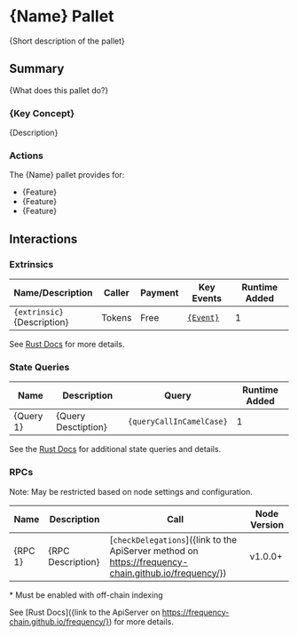 # {Name} Pallet

{Short description of the pallet}

## Summary

{What does this pallet do?}

### {Key Concept}

{Description}

### Actions

The {Name} pallet provides for:

- {Feature}
- {Feature}
- {Feature}

## Interactions

### Extrinsics

| Name/Description                 | Caller | Payment | Key Events                                                                                                    | Runtime Added |
| -------------------------------- | ------ | ------- | ------------------------------------------------------------------------------------------------------------- | ------------- |
| `{extrinsic}`<br />{Description} | Tokens | Free    | [`{Event}`](https://frequency-chain.github.io/frequency/{pallet_name}/pallet/enum.Event.html#variant.{Event}) | 1             |

See [Rust Docs](https://frequency-chain.github.io/frequency/{pallet_name}/pallet/struct.Pallet.html) for more details.

### State Queries

| Name      | Description         | Query                    | Runtime Added |
| --------- | ------------------- | ------------------------ | ------------- |
| {Query 1} | {Query Desctiption} | `{queryCallInCamelCase}` | 1             |

See the [Rust Docs](https://frequency-chain.github.io/frequency/{pallet_name}/pallet/storage_types/index.html) for additional state queries and details.

### RPCs

Note: May be restricted based on node settings and configuration.

| Name    | Description       | Call                                                                                                 | Node Version |
| ------- | ----------------- | ---------------------------------------------------------------------------------------------------- | ------------ |
| {RPC 1} | {RPC Description} | [`checkDelegations`]({link to the ApiServer method on https://frequency-chain.github.io/frequency/}) | v1.0.0+      |

\* Must be enabled with off-chain indexing

See [Rust Docs]({link to the ApiServer on https://frequency-chain.github.io/frequency/}) for more details.
